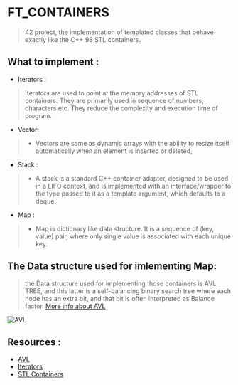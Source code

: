 # FT_CONTAINERS

> 42 project, the implementation of templated classes that behave exactly like the C++ 98 STL containers.

## What to implement :

- Iterators :
> Iterators are used to point at the memory addresses of STL containers. They are primarily used in sequence of numbers, characters etc. They reduce the complexity and execution time of program.
- Vector:
> - Vectors are same as dynamic arrays with the ability to resize itself automatically when an element is inserted or deleted, 
- Stack :
> - A stack is a standard C++ container adapter, designed to be used in a LIFO context, and is implemented with an interface/wrapper to the type passed to it as a template argument, which defaults to a deque.  
- Map :
> - Map is dictionary like data structure. It is a sequence of (key, value) pair, where only single value is associated with each unique key.


## The Data structure used for imlementing Map:
> the Data structure used for implementing those containers is AVL TREE, and this latter is a self-balancing binary search tree where each node has an extra bit, and that bit is often interpreted as Balance factor.
[More info about AVL](https://en.wikipedia.org/wiki/AVL_tree)
<img src = "https://upload.wikimedia.org/wikipedia/commons/f/fd/AVL_Tree_Example.gif" alt="AVL" title = "AVL">

## Resources :
- [AVL](https://www.guru99.com/avl-tree.html) <br>
- [Iterators](https://www.geeksforgeeks.org/iterators-c-stl/) <br>
- [STL Containers](https://www.cplusplus.com/reference/stl/) <br>
<br>

